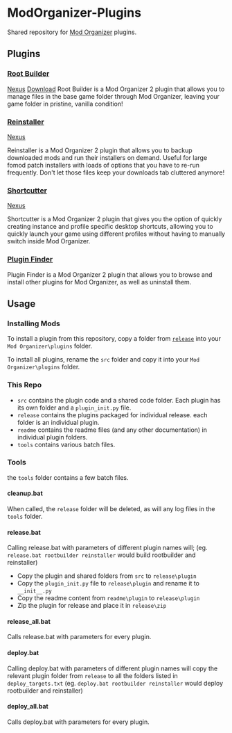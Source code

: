 # ModOrganizer-Plugins
Shared repository for [Mod Organizer](https://github.com/ModOrganizer2/modorganizer) plugins.

## Plugins

### [Root Builder](/release/rootbuilder)
[Nexus](https://www.nexusmods.com/skyrimspecialedition/mods/31720)
[Download](/releases/download/Current/rootbuilder.zip)
Root Builder is a Mod Organizer 2 plugin that allows you to manage files in the base game folder through Mod Organizer, leaving your game folder in pristine, vanilla condition!

### [Reinstaller](/release/reinstaller)
[Nexus](https://www.nexusmods.com/skyrimspecialedition/mods/59292)

Reinstaller is a Mod Organizer 2 plugin that allows you to backup downloaded mods and run their installers on demand. Useful for large fomod patch installers with loads of options that you have to re-run frequently. Don't let those files keep your downloads tab cluttered anymore!

### [Shortcutter](/release/shortcutter)
[Nexus](https://www.nexusmods.com/skyrimspecialedition/mods/59827)

Shortcutter is a Mod Organizer 2 plugin that gives you the option of quickly creating instance and profile specific desktop shortcuts, allowing you to quickly launch your game using different profiles without having to manually switch inside Mod Organizer.

### [Plugin Finder](/release/pluginfinder)

Plugin Finder is a Mod Organizer 2 plugin that allows you to browse and install other plugins for Mod Organizer, as well as uninstall them.

## Usage

### Installing Mods
To install a plugin from this repository, copy a folder from [`release`](/release/) into your `Mod Organizer\plugins` folder.

To install all plugins, rename the `src` folder and copy it into your `Mod Organizer\plugins` folder.

### This Repo
- `src` contains the plugin code and a shared code folder. Each plugin has its own folder and a `plugin_init.py` file.
- `release` contains the plugins packaged for individual release. each folder is an individual plugin.
- `readme` contains the readme files (and any other documentation) in individual plugin folders.
- `tools` contains various batch files.

### Tools
the `tools` folder contains a few batch files.

#### cleanup.bat
When called, the `release` folder will be deleted, as will any log files in the `tools` folder.

#### release.bat
Calling release.bat with parameters of different plugin names will; (eg. `release.bat rootbuilder reinstaller` would build rootbuilder and reinstaller)
- Copy the plugin and shared folders from `src` to `release\plugin`
- Copy the `plugin_init.py` file to `release\plugin` and rename it to `__init__.py`
- Copy the readme content from `readme\plugin` to `release\plugin`
- Zip the plugin for release and place it in `release\zip`

#### release_all.bat
Calls release.bat with parameters for every plugin.

#### deploy.bat
Calling deploy.bat with parameters of different plugin names will copy the relevant plugin folder from `release` to all the folders listed in `deploy_targets.txt`
(eg. `deploy.bat rootbuilder reinstaller` would deploy rootbuilder and reinstaller)

#### deploy_all.bat
Calls deploy.bat with parameters for every plugin.
